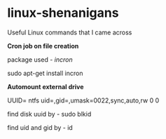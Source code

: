 # linux-shenanigans
Useful Linux commands that I came across

**Cron job on file creation**

package used - _incron_

sudo apt-get install incron

**Automount external drive**

UUID=<uuid> <pathtomount> ntfs uid=<userid>,gid=<groupid>,umask=0022,sync,auto,rw 0 0

find disk uuid by - sudo blkid

find uid and gid by - id
